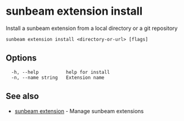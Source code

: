 # sunbeam extension install

Install a sunbeam extension from a local directory or a git repository

```
sunbeam extension install <directory-or-url> [flags]
```

## Options

```
  -h, --help          help for install
  -n, --name string   Extension name
```

## See also

* [sunbeam extension](./sunbeam_extension.md)	 - Manage sunbeam extensions

